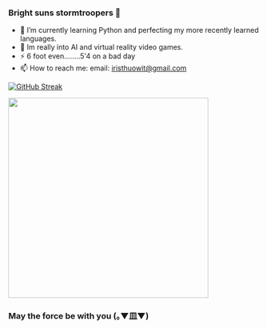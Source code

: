 ### Bright suns stormtroopers 👋


- 🌱 I’m currently learning Python and perfecting my more recently learned languages.
- 🧿 Im really into AI and virtual reality video games.
- ⚡ 6 foot even........5'4 on a bad day
- 📫 How to reach me: email: iristhuowit@gmail.com

[![GitHub Streak](https://github-readme-streak-stats.herokuapp.com?user=IrisThuo)](https://git.io/streak-stats)

<img src="https://github-readme-stats.vercel.app/api?username=IrisThuo&show_icons=true&theme=codeSTACKr" width="400">

### May the force be with you (｡▼皿▼)
